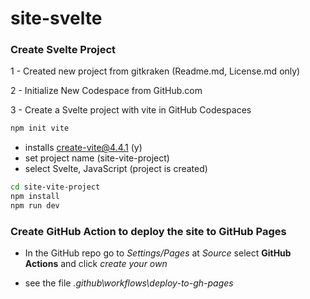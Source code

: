 # site-svelte

### Create Svelte Project

 1 - Created new project from gitkraken (Readme.md, License.md only)

 2 - Initialize New Codespace from GitHub.com 

 3 - Create a Svelte project with vite in GitHub Codespaces

```bash
npm init vite
```
- installs create-vite@4.4.1 (y)
- set project name (site-vite-project)
- select Svelte, JavaScript (project is created)
```bash
cd site-vite-project
npm install
npm run dev
```

### Create GitHub Action to deploy the site to GitHub Pages

- In the GitHub repo go to _Settings/Pages_ at _Source_ select __GitHub Actions__ and click _create your own_

- see the file _.github\workflows\deploy-to-gh-pages_